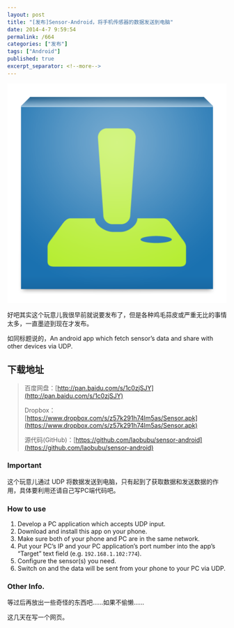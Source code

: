 ```yaml
---
layout: post
title: "[发布]Sensor-Android，将手机传感器的数据发送到电脑"
date: 2014-4-7 9:59:54
permalink: /664
categories: ["发布"]
tags: ["Android"]
published: true
excerpt_separator: <!--more-->
---
```

![](https://raw.githubusercontent.com/laobubu/sensor-android/master/ic_launcher-web.png)

好吧其实这个玩意儿我很早前就说要发布了，但是各种鸡毛蒜皮或严重无比的事情太多，一直墨迹到现在才发布。

如同标题说的，An android app which fetch sensor’s data and share with other devices via UDP.

## 下载地址

> 百度网盘：[http://pan.baidu.com/s/1c0zjSJY](http://pan.baidu.com/s/1c0zjSJY)
> 
> Dropbox：[https://www.dropbox.com/s/z57k291h74lm5as/Sensor.apk](https://www.dropbox.com/s/z57k291h74lm5as/Sensor.apk)
> 
> 源代码(GitHub)：[https://github.com/laobubu/sensor-android](https://github.com/laobubu/sensor-android)
> 

### Important

这个玩意儿通过 UDP 将数据发送到电脑，只有起到了获取数据和发送数据的作用，具体要利用还请自己写PC端代码吧。

<!--more-->

### How to use

1.  Develop a PC application which accepts UDP input.
2.  Download and install this app on your phone.
3.  Make sure both of your phone and PC are in the same network.
4.  Put your PC’s IP and your PC application’s port number into the app’s “Target” text field (e.g. `192.168.1.102:774`).
5.  Configure the sensor(s) you need.
6.  Switch on and the data will be sent from your phone to your PC via UDP.

### Other Info.

等过后再放出一些奇怪的东西吧……如果不偷懒……

这几天在写一个网页。